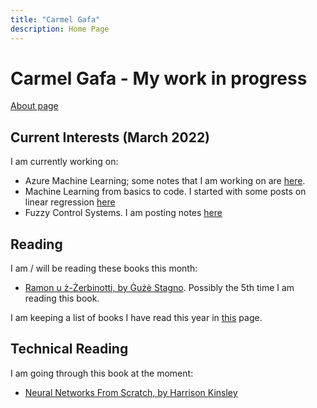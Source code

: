 ```yaml
---
title: "Carmel Gafa"
description: Home Page
---
```


# **Carmel Gafa - My work in progress**

[About page](/about/)

## **Current Interests (March 2022)**

I am currently working on:

- Azure Machine Learning; some notes that I am working on are [here](/tags/azure-ml).
- Machine Learning from basics to code. I started with some posts on linear regression [here](/tags/linear-regression/)
- Fuzzy Control Systems. I am posting notes [here](/tags/fuzzy/)

## **Reading**

I am / will be reading these books this month:

- [Ramon u ż-Żerbinotti, by Ġużè Stagno](https://merlinpublishers.com/product/ramon-u-z-zerbinotti/). Possibly the 5th time I am reading this book.

I am keeping a list of books I have read this year in [this](/books/) page.

## **Technical Reading**

I am going through this book at the moment:

- [Neural Networks From Scratch, by Harrison Kinsley](https://nnfs.io/)
